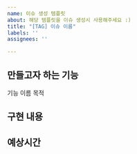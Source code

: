 ```yaml
---
name: 이슈 생성 템플릿
about: 해당 템플릿을 이슈 생성시 사용해주세요 :)
title: "[TAG] 이슈 이름"
labels: ''
assignees: ''

---
```


## 만들고자 하는 기능
기능 이름
목적

## 구현 내용


## 예상시간
